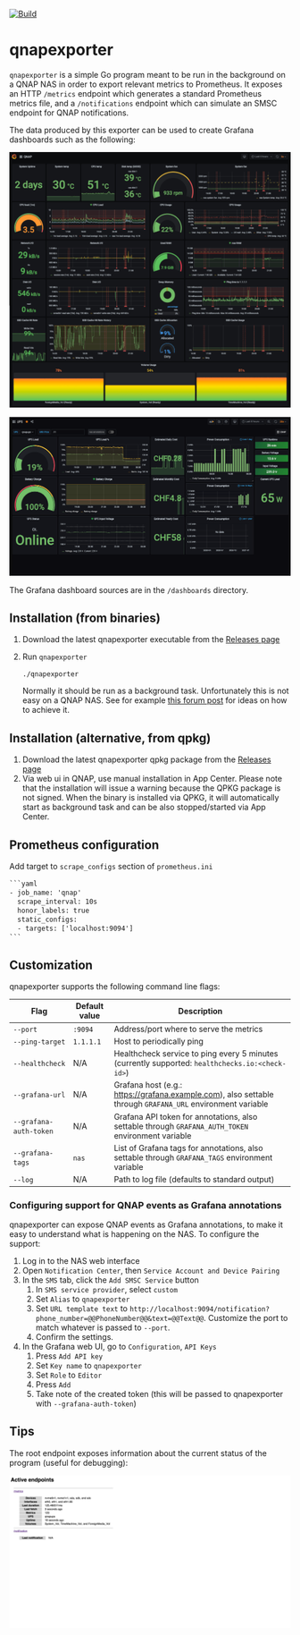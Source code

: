 [![Build](https://github.com/pedropombeiro/qnapexporter/actions/workflows/main.yml/badge.svg)](https://github.com/pedropombeiro/qnapexporter/actions/workflows/main.yml)

# qnapexporter

`qnapexporter` is a simple Go program meant to be run in the background on a QNAP NAS in order to export
relevant metrics to Prometheus. It exposes an HTTP `/metrics` endpoint which generates a standard Prometheus metrics file, and a `/notifications` endpoint which can simulate an SMSC endpoint for QNAP notifications.

The data produced by this exporter can be used to create Grafana dashboards such as the following:

![Grafana dashboard sample](assets/grafana.png "Grafana dashboard sample")

![UPS Grafana dashboard sample](assets/ups.png "UPS Grafana dashboard sample")

The Grafana dashboard sources are in the `/dashboards` directory.

## Installation (from binaries)

1. Download the latest qnapexporter executable from the [Releases page](https://github.com/pedropombeiro/qnapexporter/releases)
1. Run `qnapexporter`

    ```shell
    ./qnapexporter
    ```

    Normally it should be run as a background task. Unfortunately this is not easy on a QNAP NAS.
    See for example [this forum post](https://forum.qnap.com/viewtopic.php?t=44743#p198192) for ideas on how to achieve it.

## Installation (alternative, from qpkg)

1. Download the latest qnapexporter qpkg package from the [Releases page](https://github.com/pedropombeiro/qnapexporter/releases)
1. Via web ui in QNAP, use manual installation in App Center. Please note that the installation will issue a warning because the QPKG package is not signed. When the binary is installed via QPKG, it will automatically start as background task and can be also stopped/started via App Center.

## Prometheus configuration

Add target to `scrape_configs` section of `prometheus.ini`

    ```yaml
    - job_name: 'qnap'
      scrape_interval: 10s
      honor_labels: true
      static_configs:
      - targets: ['localhost:9094']
    ```

## Customization

qnapexporter supports the following command line flags:

| Flag                    | Default value | Description |
|-------------------------|---------------|-------------|
| `--port`                | `:9094`       | Address/port where to serve the metrics  |
| `--ping-target`         | `1.1.1.1`     | Host to periodically ping                |
| `--healthcheck`         | N/A           | Healthcheck service to ping every 5 minutes (currently supported: `healthchecks.io:<check-id>`)  |
| `--grafana-url`         | N/A           | Grafana host (e.g.: https://grafana.example.com), also settable through `GRAFANA_URL` environment variable  |
| `--grafana-auth-token`  | N/A           | Grafana API token for annotations, also settable through `GRAFANA_AUTH_TOKEN` environment variable  |
| `--grafana-tags`        | `nas`         | List of Grafana tags for annotations, also settable through `GRAFANA_TAGS` environment variable  |
| `--log`                 | N/A           | Path to log file (defaults to standard output)  |

### Configuring support for QNAP events as Grafana annotations

qnapexporter can expose QNAP events as Grafana annotations, to make it easy to understand what is happening on the NAS. To configure the support:

1. Log in to the NAS web interface
2. Open `Notification Center`, then `Service Account and Device Pairing`
3. In the `SMS` tab, click the `Add SMSC Service` button
   1. In `SMS service provider`, select `custom`
   2. Set `Alias` to `qnapexporter`
   3. Set `URL template text` to `http://localhost:9094/notification?phone_number=@@PhoneNumber@@&text=@@Text@@`. Customize the port to match whatever is passed to `--port`.
   4. Confirm the settings.
4. In the Grafana web UI, go to `Configuration`, `API Keys`
   1. Press `Add API key`
   2. Set `Key name` to `qnapexporter`
   3. Set `Role` to `Editor`
   4. Press `Add`
   5. Take note of the created token (this will be passed to qnapexporter with `--grafana-auth-token`)

## Tips

The root endpoint exposes information about the current status of the program (useful for debugging):

![Status page](assets/status.jpeg "Status page")
